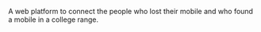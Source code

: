 

A web platform to connect the people who lost their mobile and who found a mobile in a college range.
